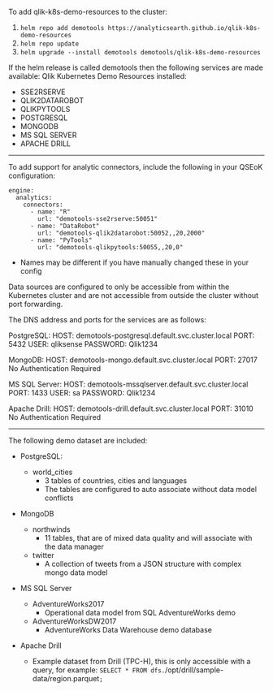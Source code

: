To add qlik-k8s-demo-resources to the cluster:

1. `helm repo add demotools https://analyticsearth.github.io/qlik-k8s-demo-resources`
1. `helm repo update`
1. `helm upgrade --install demotools demotools/qlik-k8s-demo-resources`

If the helm release is called demotools then the following services are made available:
Qlik Kubernetes Demo Resources installed:
- SSE2RSERVE
- QLIK2DATAROBOT
- QLIKPYTOOLS
- POSTGRESQL
- MONGODB
- MS SQL SERVER
- APACHE DRILL

********************************************************************************
To add support for analytic connectors, include the following in
your QSEoK configuration:

```
engine:
  analytics:
    connectors:
      - name: "R"
        url: "demotools-sse2rserve:50051"
      - name: "DataRobot"
        url: "demotools-qlik2datarobot:50052,,20,2000"
      - name: "PyTools"
        url: "demotools-qlikpytools:50055,,20,0"
```
* Names may be different if you have manually changed these in your config

Data sources are configured to only be accessible from within the Kubernetes
cluster and are not accessible from outside the cluster without port forwarding.

The DNS address and ports for the services are as follows:

PostgreSQL:
HOST: demotools-postgresql.default.svc.cluster.local
PORT: 5432
USER: qliksense
PASSWORD: Qlik1234

MongoDB:
HOST: demotools-mongo.default.svc.cluster.local
PORT: 27017
No Authentication Required

MS SQL Server:
HOST: demotools-mssqlserver.default.svc.cluster.local
PORT: 1433
USER: sa
PASSWORD: Qlik1234

Apache Drill:
HOST: demotools-drill.default.svc.cluster.local
PORT: 31010
No Authentication Required

********************************************************************************
The following demo dataset are included:
- PostgreSQL:
  -  world_cities
     - 3 tables of countries, cities and languages
     - The tables are configured to auto associate without data model conflicts

- MongoDB
  - northwinds
    - 11 tables, that are of mixed data quality and will associate with the data manager
  - twitter
    - A collection of tweets from a JSON structure with complex mongo data model

- MS SQL Server
  - AdventureWorks2017
    - Operational data model from SQL AdventureWorks demo
  - AdventureWorksDW2017
    - AdventureWorks Data Warehouse demo database

- Apache Drill
  - Example dataset from Drill (TPC-H), this is only accessible with a query, for example: `SELECT * FROM dfs.`/opt/drill/sample-data/region.parquet`;`
